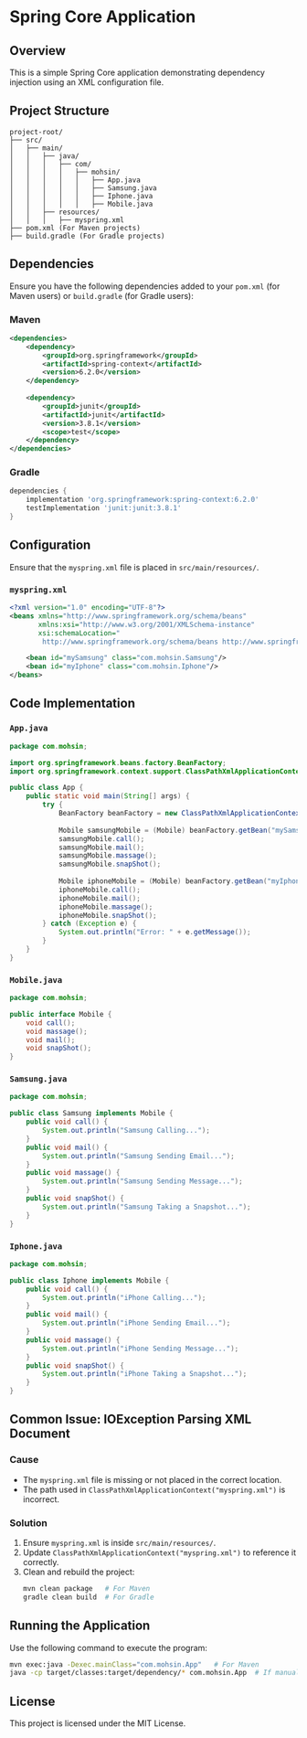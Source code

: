 # Spring Core Application

## Overview
This is a simple Spring Core application demonstrating dependency injection using an XML configuration file.

## Project Structure
```
project-root/
├── src/
│   ├── main/
│   │   ├── java/
│   │   │   ├── com/
│   │   │   │   ├── mohsin/
│   │   │   │   │   ├── App.java
│   │   │   │   │   ├── Samsung.java
│   │   │   │   │   ├── Iphone.java
│   │   │   │   │   ├── Mobile.java
│   │   ├── resources/
│   │   │   ├── myspring.xml
├── pom.xml (For Maven projects)
├── build.gradle (For Gradle projects)
```

## Dependencies
Ensure you have the following dependencies added to your `pom.xml` (for Maven users) or `build.gradle` (for Gradle users):

### Maven
```xml
<dependencies>
    <dependency>
        <groupId>org.springframework</groupId>
        <artifactId>spring-context</artifactId>
        <version>6.2.0</version>
    </dependency>
    
    <dependency>
        <groupId>junit</groupId>
        <artifactId>junit</artifactId>
        <version>3.8.1</version>
        <scope>test</scope>
    </dependency>
</dependencies>
```

### Gradle
```gradle
dependencies {
    implementation 'org.springframework:spring-context:6.2.0'
    testImplementation 'junit:junit:3.8.1'
}
```

## Configuration
Ensure that the `myspring.xml` file is placed in `src/main/resources/`.

### `myspring.xml`
```xml
<?xml version="1.0" encoding="UTF-8"?>
<beans xmlns="http://www.springframework.org/schema/beans"
       xmlns:xsi="http://www.w3.org/2001/XMLSchema-instance"
       xsi:schemaLocation="
        http://www.springframework.org/schema/beans http://www.springframework.org/schema/beans/spring-beans.xsd">

    <bean id="mySamsung" class="com.mohsin.Samsung"/>
    <bean id="myIphone" class="com.mohsin.Iphone"/>
</beans>
```

## Code Implementation

### `App.java`
```java
package com.mohsin;

import org.springframework.beans.factory.BeanFactory;
import org.springframework.context.support.ClassPathXmlApplicationContext;

public class App {
    public static void main(String[] args) {
        try {
            BeanFactory beanFactory = new ClassPathXmlApplicationContext("myspring.xml");
            
            Mobile samsungMobile = (Mobile) beanFactory.getBean("mySamsung");
            samsungMobile.call();
            samsungMobile.mail();
            samsungMobile.massage();
            samsungMobile.snapShot();
            
            Mobile iphoneMobile = (Mobile) beanFactory.getBean("myIphone");
            iphoneMobile.call();
            iphoneMobile.mail();
            iphoneMobile.massage();
            iphoneMobile.snapShot();
        } catch (Exception e) {
            System.out.println("Error: " + e.getMessage());
        }
    }
}
```

### `Mobile.java`
```java
package com.mohsin;

public interface Mobile {
    void call();
    void massage();
    void mail();
    void snapShot();
}
```

### `Samsung.java`
```java
package com.mohsin;

public class Samsung implements Mobile {
    public void call() {
        System.out.println("Samsung Calling...");
    }
    public void mail() {
        System.out.println("Samsung Sending Email...");
    }
    public void massage() {
        System.out.println("Samsung Sending Message...");
    }
    public void snapShot() {
        System.out.println("Samsung Taking a Snapshot...");
    }
}
```

### `Iphone.java`
```java
package com.mohsin;

public class Iphone implements Mobile {
    public void call() {
        System.out.println("iPhone Calling...");
    }
    public void mail() {
        System.out.println("iPhone Sending Email...");
    }
    public void massage() {
        System.out.println("iPhone Sending Message...");
    }
    public void snapShot() {
        System.out.println("iPhone Taking a Snapshot...");
    }
}
```

## Common Issue: **IOException Parsing XML Document**
### Cause
- The `myspring.xml` file is missing or not placed in the correct location.
- The path used in `ClassPathXmlApplicationContext("myspring.xml")` is incorrect.

### Solution
1. Ensure `myspring.xml` is inside `src/main/resources/`.
2. Update `ClassPathXmlApplicationContext("myspring.xml")` to reference it correctly.
3. Clean and rebuild the project:
   ```sh
   mvn clean package   # For Maven
   gradle clean build  # For Gradle
   ```

## Running the Application
Use the following command to execute the program:
```sh
mvn exec:java -Dexec.mainClass="com.mohsin.App"   # For Maven
java -cp target/classes:target/dependency/* com.mohsin.App  # If manually compiled
```

## License
This project is licensed under the MIT License.

